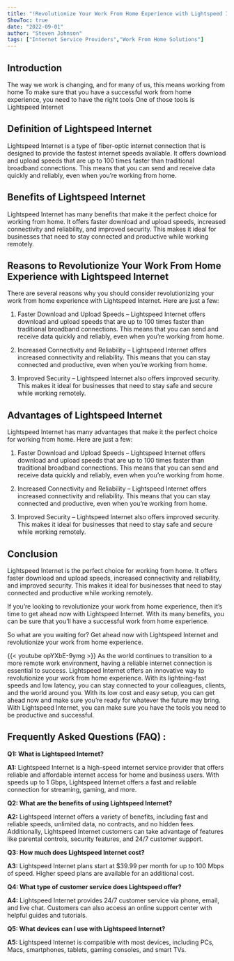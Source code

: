 ```yaml
---
title: "!Revolutionize Your Work From Home Experience with Lightspeed Internet - Get Ahead Now!"
ShowToc: true 
date: "2022-09-01"
author: "Steven Johnson" 
tags: ["Internet Service Providers","Work From Home Solutions"]
---
```

## Introduction 

The way we work is changing, and for many of us, this means working from home To make sure that you have a successful work from home experience, you need to have the right tools One of those tools is Lightspeed Internet 

## Definition of Lightspeed Internet

Lightspeed Internet is a type of fiber-optic internet connection that is designed to provide the fastest internet speeds available. It offers download and upload speeds that are up to 100 times faster than traditional broadband connections. This means that you can send and receive data quickly and reliably, even when you’re working from home. 

## Benefits of Lightspeed Internet 

Lightspeed Internet has many benefits that make it the perfect choice for working from home. It offers faster download and upload speeds, increased connectivity and reliability, and improved security. This makes it ideal for businesses that need to stay connected and productive while working remotely. 

## Reasons to Revolutionize Your Work From Home Experience with Lightspeed Internet 

There are several reasons why you should consider revolutionizing your work from home experience with Lightspeed Internet. Here are just a few: 

1. Faster Download and Upload Speeds – Lightspeed Internet offers download and upload speeds that are up to 100 times faster than traditional broadband connections. This means that you can send and receive data quickly and reliably, even when you’re working from home. 

2. Increased Connectivity and Reliability – Lightspeed Internet offers increased connectivity and reliability. This means that you can stay connected and productive, even when you’re working from home. 

3. Improved Security – Lightspeed Internet also offers improved security. This makes it ideal for businesses that need to stay safe and secure while working remotely. 

## Advantages of Lightspeed Internet 

Lightspeed Internet has many advantages that make it the perfect choice for working from home. Here are just a few: 

1. Faster Download and Upload Speeds – Lightspeed Internet offers download and upload speeds that are up to 100 times faster than traditional broadband connections. This means that you can send and receive data quickly and reliably, even when you’re working from home. 

2. Increased Connectivity and Reliability – Lightspeed Internet offers increased connectivity and reliability. This means that you can stay connected and productive, even when you’re working from home. 

3. Improved Security – Lightspeed Internet also offers improved security. This makes it ideal for businesses that need to stay safe and secure while working remotely. 

## Conclusion 

Lightspeed Internet is the perfect choice for working from home. It offers faster download and upload speeds, increased connectivity and reliability, and improved security. This makes it ideal for businesses that need to stay connected and productive while working remotely. 

If you’re looking to revolutionize your work from home experience, then it’s time to get ahead now with Lightspeed Internet. With its many benefits, you can be sure that you’ll have a successful work from home experience. 

So what are you waiting for? Get ahead now with Lightspeed Internet and revolutionize your work from home experience.

{{< youtube opYXbE-9ymg >}} 
As the world continues to transition to a more remote work environment, having a reliable internet connection is essential to success. Lightspeed Internet offers an innovative way to revolutionize your work from home experience. With its lightning-fast speeds and low latency, you can stay connected to your colleagues, clients, and the world around you. With its low cost and easy setup, you can get ahead now and make sure you’re ready for whatever the future may bring. With Lightspeed Internet, you can make sure you have the tools you need to be productive and successful.

## Frequently Asked Questions (FAQ) :
**Q1: What is Lightspeed Internet?**

**A1:** Lightspeed Internet is a high-speed internet service provider that offers reliable and affordable internet access for home and business users. With speeds up to 1 Gbps, Lightspeed Internet offers a fast and reliable connection for streaming, gaming, and more.

**Q2: What are the benefits of using Lightspeed Internet?**

**A2:** Lightspeed Internet offers a variety of benefits, including fast and reliable speeds, unlimited data, no contracts, and no hidden fees. Additionally, Lightspeed Internet customers can take advantage of features like parental controls, security features, and 24/7 customer support.

**Q3: How much does Lightspeed Internet cost?**

**A3:** Lightspeed Internet plans start at $39.99 per month for up to 100 Mbps of speed. Higher speed plans are available for an additional cost.

**Q4: What type of customer service does Lightspeed offer?**

**A4:** Lightspeed Internet provides 24/7 customer service via phone, email, and live chat. Customers can also access an online support center with helpful guides and tutorials.

**Q5: What devices can I use with Lightspeed Internet?**

**A5:** Lightspeed Internet is compatible with most devices, including PCs, Macs, smartphones, tablets, gaming consoles, and smart TVs.



